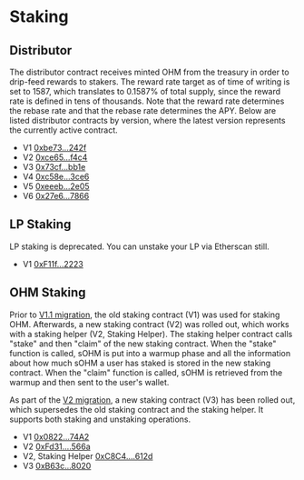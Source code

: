 # Staking

## Distributor

The distributor contract receives minted OHM from the treasury in order to drip-feed rewards to stakers. The reward rate target as of time of writing is set to 1587, which translates to 0.1587% of total supply, since the reward rate is defined in tens of thousands. Note that the reward rate determines the rebase rate and that the rebase rate determines the APY. Below are listed distributor contracts by version, where the latest version represents the currently active contract.

* V1 [0xbe73...242f](https://etherscan.io/address/0xbe731507810C8747C3E01E62c676b1cA6F93242f)
* V2 [0xce65...f4c4](https://etherscan.io/address/0xce6568338708400d03f430d29f2eb40a33a3f4c4)
* V3 [0x73cf...bb1e](https://etherscan.io/address/0x73cfe6b116d161a2f9c165f7fc5270fb7dd2bb1e)
* V4 [0xc58e...3ce6](https://etherscan.io/address/0xc58e923bf8a00e4361fe3f4275226a543d7d3ce6)
* V5 [0xeeeb...2e05](https://etherscan.io/address/0xeeeb97A127a342656191E0313DF33D58D06B2E05)
* V6 [0x27e6...7866](https://etherscan.io/address/0x27e606fdb5C922F8213dC588A434BF7583697866)

## LP Staking

LP staking is deprecated. You can unstake your LP via Etherscan still.

* V1 [0xF11f...2223](https://etherscan.io/address/0xF11f0F078BfaF05a28Eac345Bb84fcb2a3722223)

## OHM Staking

Prior to [V1.1  migration](https://olympusdao.medium.com/olympus-v1-1-a5c6a48be7d1),
the old staking contract (V1) was used for staking OHM. Afterwards, a new staking
contract (V2) was rolled out, which  works with a staking helper (V2, Staking Helper).
The staking helper contract calls "stake" and then "claim" of the new staking contract.
When the "stake" function is called, sOHM is put into a warmup phase and all the
information about how much sOHM a user has staked is stored in the new staking
contract. When the "claim" function is called, sOHM is retrieved from the warmup
and then sent to the user's wallet.

As part of the [V2 migration](https://olympusdao.medium.com/get-ready-for-olympus-v2-migration-360764a61168),
a new staking contract (V3) has been rolled out, which supersedes the old staking
contract and the staking helper. It supports both staking and unstaking operations.

* V1 [0x0822...74A2](https://etherscan.io/address/0x0822F3C03dcc24d200AFF33493Dc08d0e1f274A2)
* V2 [0xFd31....566a](https://etherscan.io/address/0xFd31c7d00Ca47653c6Ce64Af53c1571f9C36566a)
* V2, Staking Helper [0xC8C4....612d](https://etherscan.io/address/0xC8C436271f9A6F10a5B80c8b8eD7D0E8f37a612d)
* V3 [0xB63c...8020](https://etherscan.io/address/0xB63cac384247597756545b500253ff8E607a8020)
